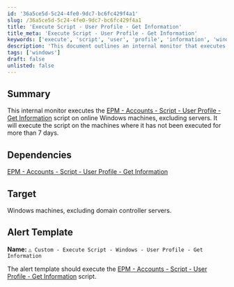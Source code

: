```yaml
---
id: '36a5ce5d-5c24-4fe0-9dc7-bc6fc429f4a1'
slug: /36a5ce5d-5c24-4fe0-9dc7-bc6fc429f4a1
title: 'Execute Script - User Profile - Get Information'
title_meta: 'Execute Script - User Profile - Get Information'
keywords: ['execute', 'script', 'user', 'profile', 'information', 'windows']
description: 'This document outlines an internal monitor that executes a specific script to retrieve user profile information from online Windows machines, excluding servers. The script is executed only if it has not been run in the last 7 days, ensuring timely updates on user profile data.'
tags: ['windows']
draft: false
unlisted: false
---
```


## Summary

This internal monitor executes the [EPM - Accounts - Script - User Profile - Get Information](/docs/91d80bf6-68c8-4025-b285-d07390b860c8) script on online Windows machines, excluding servers. It will execute the script on the machines where it has not been executed for more than 7 days.

## Dependencies

[EPM - Accounts - Script - User Profile - Get Information](/docs/91d80bf6-68c8-4025-b285-d07390b860c8)

## Target

Windows machines, excluding domain controller servers.

## Alert Template

**Name:** `△ Custom - Execute Script - Windows - User Profile - Get Information`  

The alert template should execute the [EPM - Accounts - Script - User Profile - Get Information](/docs/91d80bf6-68c8-4025-b285-d07390b860c8) script.


